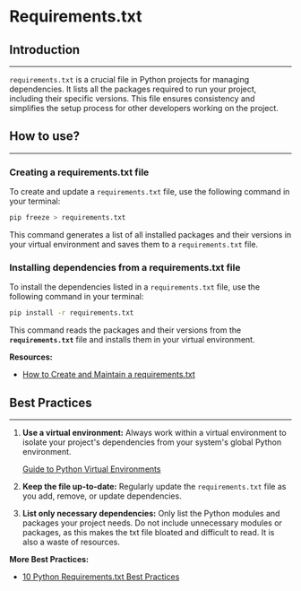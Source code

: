 # **Requirements.txt**

## **Introduction**

---

`requirements.txt` is a crucial file in Python projects for managing dependencies. It lists all the packages required to run your project, including their specific versions. This file ensures consistency and simplifies the setup process for other developers working on the project.


## **How to use?**

---

### **Creating a requirements.txt file**

To create and update a `requirements.txt` file, use the following command in your terminal:

```bash
pip freeze > requirements.txt
```

This command generates a list of all installed packages and their versions in your virtual environment and saves them to a `requirements.txt` file.


### **Installing dependencies from a requirements.txt file**

To install the dependencies listed in a `requirements.txt` file, use the following command in your terminal:

```bash
pip install -r requirements.txt
```

This command reads the packages and their versions from the **`requirements.txt`** file and installs them in your virtual environment.

**Resources:**
- [How to Create and Maintain a requirements.txt](https://learnpython.com/blog/python-requirements-file/)



## **Best Practices**

---

1. **Use a virtual environment:** Always work within a virtual environment to isolate your project's dependencies from your system's global Python environment.
    
    [Guide to Python Virtual Environments](https://www.dataquest.io/blog/a-complete-guide-to-python-virtual-environments/)
    
1. **Keep the file up-to-date:** Regularly update the `requirements.txt` file as you add, remove, or update dependencies.
2. **List only necessary dependencies:** Only list the Python modules and packages your project needs. Do not include unnecessary modules or packages, as this makes the txt file bloated and difficult to read. It is also a waste of resources.

**More Best Practices:**
- [10 Python Requirements.txt Best Practices](https://climbtheladder.com/10-python-requirements-txt-best-practices/)
